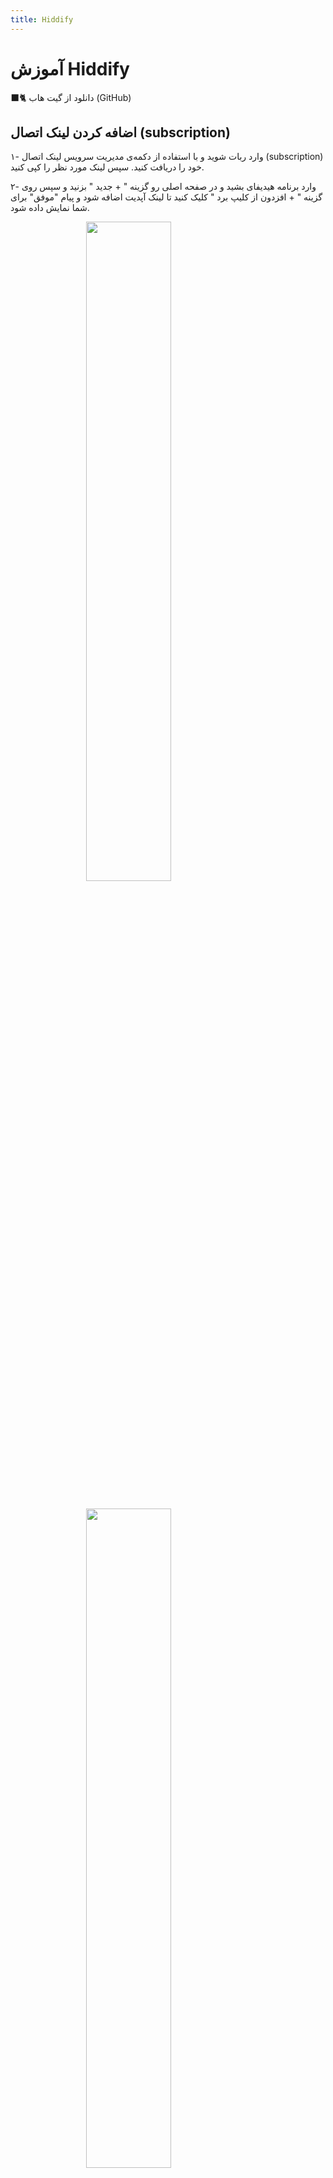 ```yaml
---
title: Hiddify
---
```


# آموزش Hiddify

🐈‍⬛️ دانلود از گیت هاب (GitHub)

## اضافه کردن لینک اتصال (subscription)
۱- وارد ربات شوید و با استفاده از دکمه‌ی مدیریت سرویس لینک اتصال (subscription) خود را دریافت کنید. سپس لینک مورد نظر را کپی کنید.

۲- وارد برنامه هیدیفای بشید و در صفحه اصلی رو گزینه " + جدید " بزنید و سپس روی گزینه " + افزدون از کلیپ برد " کلیک کنید تا لینک آپدیت اضافه شود و پیام "موفق" برای شما نمایش داده شود.

<img src="https://github.com/VPNHELP/vpnhelp.github.io/assets/129318294/33856f26-604b-4ecb-be09-a172db5b56f5"
     style="display:block;float:none;margin-left:auto;margin-right:auto;width:52%">
<br>


<img src="https://github.com/VPNHELP/vpnhelp.github.io/assets/129318294/8187a16d-e05f-4b89-9f7b-8deeab3446f8"
     style="display:block;float:none;margin-left:auto;margin-right:auto;width:52%">
<br>



۳- سپس روی آیکون هیدیفای در وسط صفحه کلیک کنید تا به سرور‌ها متصل شوید.

<img src="https://github.com/VPNHELP/vpnhelp.github.io/assets/129318294/23d72761-565b-48c2-9f3a-4ba4a9000ade"
     style="display:block;float:none;margin-left:auto;margin-right:auto;width:52%">
<br>
۴- برای دیدن لیست سرور‌ها می‌توانید بعد از اتصال از تب Proxies استفاده کنید.


<img src="https://github.com/VPNHELP/vpnhelp.github.io/assets/129318294/91540041-f5c4-483c-9d36-20f110429b48"
     style="display:block;float:none;margin-left:auto;margin-right:auto;width:52%">
<br>

::: warning ⚠️ توجه کنید:

۱- هنگام اضافه کردن لینک آپدیت، فیلترشکن روشنی نداشته باشید.

۲- تنظیمات ساعت و تاریخ کامپیوتر‌تان حتما روی اتوماتیک باشد.

:::
## آپدیت کردن لینک اتصال (subscription)

۱- بر روی subscription در صفحه‌ی اصلی کلیک کنید.


<img src="https://github.com/VPNHELP/vpnhelp.github.io/assets/129318294/4fb9a38e-16e9-4566-981f-09f0e02b1ae2"
     style="display:block;float:none;margin-left:auto;margin-right:auto;width:52%">
<br>

۲- در پنجره‌ی باز شده گزینه‌ی update all subscription را انتخاب کنید.

<img src="https://github.com/VPNHELP/vpnhelp.github.io/assets/129318294/f0fad5c1-c4d4-476e-a341-27a2473e8e8e"
     style="display:block;float:none;margin-left:auto;margin-right:auto;width:52%">
<br>

::: warning ⚠️ توجه کنید:
۱- هنگام آپدیت کردن، فیلترشکن روشنی نداشته باشید.
:::
